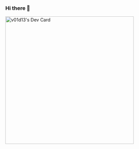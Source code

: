 ### Hi there 👋

<!--
**v01d13/v01d13** is a ✨ _special_ ✨ repository because its `README.md` (this file) appears on your GitHub profile.

Here are some ideas to get you started:

[comment]: <>(- 🔭 I’m currently working on ...)
[comment]: <>(- 🌱 I’m currently learning ...)
[comment]: <>(- 👯 I’m looking to collaborate on ...)
[comment]: <>(- 🤔 I’m looking for help with ...)
[comment]: <>(- 💬 Ask me about ...)
[comment]: <>(- 📫 How to reach me: ...)
[comment]: <>(- 😄 Pronouns: ...)
[comment]: <>(- ⚡ Fun fact: ...)
-->
<a href="https://app.daily.dev/v01d13"><img src="https://api.daily.dev/devcards/195354f71f8c4b62b60d2fa99eb09e45.png?r=mzi" width="400" alt="v01d13's Dev Card"/></a>
